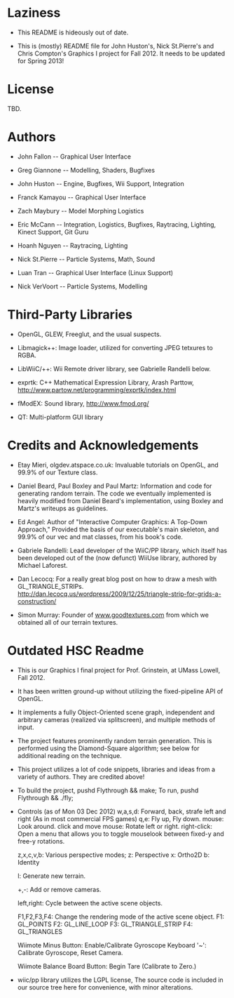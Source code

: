 Laziness
==

- This README is hideously out of date.


- This is (mostly) README file for John Huston's, Nick St.Pierre's and 
  Chris Compton's Graphics I project for Fall 2012. It needs to
  be updated for Spring 2013!

License
==
TBD.

Authors
==

- John Fallon -- Graphical User Interface

- Greg Giannone -- Modelling, Shaders, Bugfixes

- John Huston -- Engine, Bugfixes, Wii Support, Integration

- Franck Kamayou -- Graphical User Interface

- Zach Maybury -- Model Morphing Logistics

- Eric McCann -- Integration, Logistics, Bugfixes, 
                 Raytracing, Lighting, Kinect Support, Git Guru

- Hoanh Nguyen -- Raytracing, Lighting

- Nick St.Pierre -- Particle Systems, Math, Sound

- Luan Tran -- Graphical User Interface (Linux Support)

- Nick VerVoort -- Particle Systems, Modelling


Third-Party Libraries
==

- OpenGL, GLEW, Freeglut, and the usual suspects.

- Libmagick++: Image loader, utilized for converting JPEG tetxures to RGBA.

- LibWiiC/++: Wii Remote driver library, see Gabrielle Randelli below.

- exprtk: C++ Mathematical Expression Library, Arash Parttow, http://www.partow.net/programming/exprtk/index.html

- fModEX: Sound library, http://www.fmod.org/

- QT: Multi-platform GUI library


Credits and Acknowledgements
==

  - Etay Mieri, olgdev.atspace.co.uk:
    	 Invaluable tutorials on OpenGL, and 99.9% of our Texture class.

  - Daniel Beard, Paul Boxley and Paul Martz:
    	   Information and code for generating random terrain.
	   The code we eventually implemented is heavily modified
	   from Daniel Beard's implementation, using Boxley and Martz's 
	   writeups as guidelines.

  - Ed Angel:
      Author of "Interactive Computer Graphics: A Top-Down Approach,"
      Provided the basis of our executable's main skeleton, 
      and 99.9% of our vec and mat classes, from his book's code.

  - Gabriele Randelli:
      Lead developer of the WiiC/PP library, which itself has been
      developed out of the (now defunct) WiiUse library, authored by
      Michael Laforest.

  - Dan Lecocq:
      For a really great blog post on how to draw a mesh with
      GL_TRIANGLE_STRIPs. http://dan.lecocq.us/wordpress/2009/12/25/triangle-strip-for-grids-a-construction/

  - Simon Murray:
      Founder of www.goodtextures.com from which we obtained
      all of our terrain textures.


Outdated HSC Readme
===

- This is our Graphics I final project for Prof. Grinstein,
  at UMass Lowell, Fall 2012.

- It has been written ground-up without utilizing the fixed-pipeline
  API of OpenGL. 

- It implements a fully Object-Oriented scene graph, independent and
  arbitrary cameras (realized via splitscreen), and multiple methods
  of input.

- The project features prominently random terrain generation. This is
  performed using the Diamond-Square algorithm; see below for additional
  reading on the technique.

- This project utilizes a lot of code snippets, libraries and ideas from
  a variety of authors. They are credited above!

- To build the project, pushd Flythrough && make;
  To run, pushd Flythrough && ./fly;

- Controls (as of Mon 03 Dec 2012)
  w,a,s,d: Forward, back, strafe left and right (As in most commercial FPS games)
  q,e: Fly up, Fly down.
  mouse: Look around.
  click and move mouse: Rotate left or right.
  right-click: Open a menu that allows you to toggle mouselook between fixed-y and free-y rotations.

  z,x,c,v,b: Various perspective modes;
  	     z: Perspective
	     x: Ortho2D
	     b: Identity

  l: Generate new terrain.

  +,-: Add or remove cameras.

  left,right: Cycle between the active scene objects.

  F1,F2,F3,F4: Change the rendering mode of the active scene object.
  	       F1: GL_POINTS
	       F2: GL_LINE_LOOP
	       F3: GL_TRIANGLE_STRIP
	       F4: GL_TRIANGLES

  Wiimote Minus Button: Enable/Calibrate Gyroscope
  Keyboard '~':         Calibrate Gyroscope, Reset Camera.

  Wiimote Balance Board Button: Begin Tare (Calibrate to Zero.)

- wiic/pp library utilizes the LGPL license,
  The source code is included in our source tree here for convenience,
  with minor alterations.
